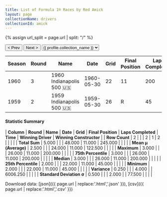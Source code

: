 ```yaml
---
title: List of Formula 1® Races by Red Amick
layout: page
collectionName: drivers
collectionId: amick
---
```


{% assign url_split = page.url | split: "/" %}
<div id="collection-navigation">
<button onclick="selector.options[selector.selectedIndex-1].value && (window.location = selector.options[selector.selectedIndex-1].value);">&lt; Prev</button>
<button onclick="selector.options[selector.selectedIndex+1].value && (window.location = selector.options[selector.selectedIndex+1].value);">Next &gt;</button>
<select id="selector" onchange="this.options[this.selectedIndex].value && (window.location = this.options[this.selectedIndex].value);">
  {% for collectionId in site.data[page.collectionName].refs %}
    {% if collectionId == page.collectionId %}
      {% assign selected = "selected" %}
    {% else %}
      {% assign selected = "" %}
    {% endif %}
    {% assign profile = site.data[page.collectionName][collectionId].profile %}
    <option value="/f1/{{ page.collectionName }}/{{ collectionId }}/{{ url_split[4] }}" {{ selected }}>{{ profile.collection_name }}</option>
  {% endfor %}
</select>
</div>

| Season | Round | Name | Date | Grid | Final Position | Laps Completed | Time | Winning Driver | Winning Constructor |
|--|--|--|--|--|--|--|--|--|--|
| 1960 | 3 | 1960 Indianapolis 500 🇺🇸 | 1960-05-30 | 22 | 11 | 200 | +11:10.58 | Jim Rathmann 🇺🇸 | Watson 🇺🇸 |
| 1959 | 2 | 1959 Indianapolis 500 🇺🇸 | 1959-05-30 | 26 | R | 45 |   | Rodger Ward 🇺🇸 | Watson 🇺🇸 |

#### Statistic Summary

| **Column** | **Round** | **Name** | **Date** | **Grid** | **Final Position** | **Laps Completed** | **Time** | **Winning Driver** | **Winning Constructor** |
| **Row Count** | 2 |  |  | 2 | 1 | 2 |  |  |  |
| **Total Sum** | 5.000 |  |  | 48.000 | 11.000 | 245.000 |  |  |  |
| **Mean μ (Average)** | 2.500 |  |  | 24.000 | 11.000 | 122.500 |  |  |  |
| **Maximum** | 3.000 |  |  | 26.000 | 11.000 | 200.000 |  |  |  |
| **75th Percentile** | 3.000 |  |  | 26.000 | 11.000 | 200.000 |  |  |  |
| **Median** | 3.000 |  |  | 26.000 | 11.000 | 200.000 |  |  |  |
| **25th Percentile** | 2.000 |  |  | 22.000 | 11.000 | 45.000 |  |  |  |
| **Minimum** | 2.000 |  |  | 22.000 | 11.000 | 45.000 |  |  |  |
| **Variance** | 0.250 |  |  | 4.000 |  | 6006.250 |  |  |  |
| **Standard Deviation σ** | 0.500 |  |  | 2.000 |  | 77.500 |  |  |  |

Download data: [json]({{ page.url | replace:'.html','.json' }}), [csv]({{ page.url | replace:'.html','.csv' }})
